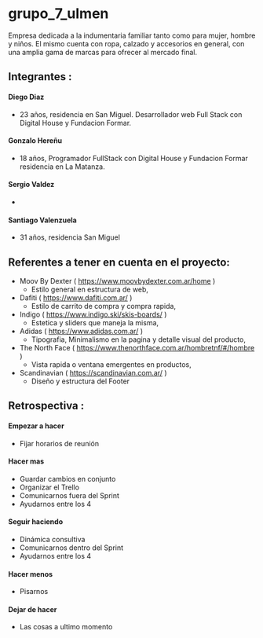 # grupo_7_ulmen

Empresa dedicada a la indumentaria familiar tanto como para mujer, hombre y niños.
El mismo cuenta con ropa, calzado y accesorios en general, con una amplia gama de marcas para ofrecer al mercado final.

## **Integrantes :**

#### Diego Diaz 
- 23 años, residencia en San Miguel. Desarrollador web Full Stack con Digital House y Fundacion Formar. 
#### Gonzalo Hereñu 
- 18 años, Programador FullStack con Digital House y Fundacion Formar residencia en La Matanza.
#### Sergio Valdez 
-
#### Santiago Valenzuela 
- 31 años, residencia San Miguel


## **Referentes a tener en cuenta en el proyecto:**

  - Moov By Dexter ( https://www.moovbydexter.com.ar/home ) 
      - Estilo general en estructura de web, 
  - Dafiti ( https://www.dafiti.com.ar/ ) 
      - Estilo de carrito de compra y compra rapida,
  - Indigo ( https://www.indigo.ski/skis-boards/ ) 
      - Estetica y sliders que maneja la misma,
  - Adidas ( https://www.adidas.com.ar/ )  
      - Tipografia, Minimalismo en la pagina y detalle visual del producto,
  - The North Face ( https://www.thenorthface.com.ar/hombretnf/#/hombre ) 
      - Vista rapida o ventana emergentes en productos,
  - Scandinavian ( https://scandinavian.com.ar/ ) 
      - Diseño y estructura del Footer

## **Retrospectiva :**

#### Empezar a hacer
- Fijar horarios de reunión

#### Hacer mas
- Guardar cambios en conjunto
- Organizar el Trello
- Comunicarnos fuera del Sprint
- Ayudarnos entre los 4

#### Seguir haciendo
- Dinámica consultiva
- Comunicarnos dentro del Sprint
- Ayudarnos entre los 4

#### Hacer menos
- Pisarnos

#### Dejar de hacer
- Las cosas a ultimo momento
